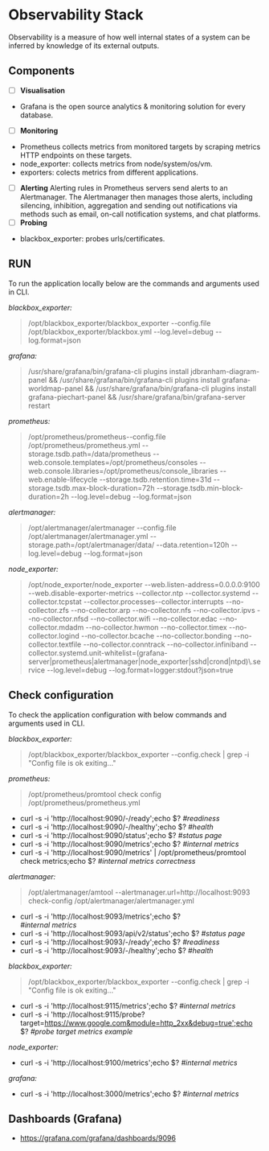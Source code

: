 # Observability Stack <a name="top"></a>
Observability is a measure of how well internal states of a system can be inferred by knowledge of its external outputs.


## Components
- [ ] **Visualisation**
- Grafana is the open source analytics & monitoring solution for every database.
- [ ] **Monitoring**
- Prometheus collects metrics from monitored targets by scraping metrics HTTP endpoints on these targets.
- node_exporter: collects metrics from node/system/os/vm.
- exporters: colects metrics from different applications.
- [ ] **Alerting**
Alerting rules in Prometheus servers send alerts to an Alertmanager. The Alertmanager then manages those alerts, including silencing, inhibition, aggregation and sending out notifications via methods such as email, on-call notification systems, and chat platforms.
- [ ] **Probing**
- blackbox_exporter: probes urls/certificates.

## RUN
To run the application locally below are the commands and arguments used in CLI.

*blackbox_exporter:*
> /opt/blackbox_exporter/blackbox_exporter --config.file /opt/blackbox_exporter/blackbox.yml --log.level=debug --log.format=json

*grafana:*
> /usr/share/grafana/bin/grafana-cli plugins install jdbranham-diagram-panel && /usr/share/grafana/bin/grafana-cli plugins install grafana-worldmap-panel && /usr/share/grafana/bin/grafana-cli plugins install grafana-piechart-panel && /usr/share/grafana/bin/grafana-server restart
		
*prometheus:*
> /opt/prometheus/prometheus--config.file /opt/prometheus/prometheus.yml --storage.tsdb.path=/data/prometheus --web.console.templates=/opt/prometheus/consoles --web.console.libraries=/opt/prometheus/console_libraries --web.enable-lifecycle --storage.tsdb.retention.time=31d --storage.tsdb.max-block-duration=72h --storage.tsdb.min-block-duration=2h --log.level=debug --log.format=json

*alertmanager:*
> /opt/alertmanager/alertmanager --config.file /opt/alertmanager/alertmanager.yml --storage.path=/opt/alertmanager/data/ --data.retention=120h --log.level=debug --log.format=json

*node_exporter:*
> /opt/node_exporter/node_exporter --web.listen-address=0.0.0.0:9100 --web.disable-exporter-metrics --collector.ntp --collector.systemd --collector.tcpstat --collector.processes--collector.interrupts --no-collector.zfs --no-collector.arp --no-collector.nfs --no-collector.ipvs --no-collector.nfsd --no-collector.wifi --no-collector.edac --no-collector.mdadm --no-collector.hwmon --no-collector.timex --no-collector.logind --no-collector.bcache --no-collector.bonding --no-collector.textfile --no-collector.conntrack --no-collector.infiniband --collector.systemd.unit-whitelist=(grafana-server|prometheus|alertmanager|node_exporter|sshd|crond|ntpd)\\.service --log.level=debug --log.format=logger:stdout?json=true


## Check configuration
To check the application configuration with below commands and arguments used in CLI.

*blackbox_exporter:*
> /opt/blackbox_exporter/blackbox_exporter --config.check | grep -i "Config file is ok exiting..."
	
*prometheus:*
> /opt/prometheus/promtool check config /opt/prometheus/prometheus.yml

- curl -s -i 'http://localhost:9090/-/ready';echo $?
*#readiness*
- curl -s -i 'http://localhost:9090/-/healthy';echo $?
*#health*
- curl -s -i 'http://localhost:9090/status';echo $?
*#status page*
- curl -s -i 'http://localhost:9090/metrics';echo $?
*#internal metrics*
- curl -s -i 'http://localhost:9090/metrics' | /opt/prometheus/promtool check metrics;echo $?
*#internal metrics correctness*

*alertmanager:*
> /opt/alertmanager/amtool --alertmanager.url=http://localhost:9093 check-config /opt/alertmanager/alertmanager.yml

- curl -s -i 'http://localhost:9093/metrics';echo $?  
*#internal metrics*
- curl -s -i 'http://localhost:9093/api/v2/status';echo $?
*#status page*
- curl -s -i 'http://localhost:9093/-/ready';echo $?
*#readiness*
- curl -s -i 'http://localhost:9093/-/healthy';echo $?
*#health*

*blackbox_exporter:*
> /opt/blackbox_exporter/blackbox_exporter --config.check | grep -i "Config file is ok exiting..."

- curl -s -i 'http://localhost:9115/metrics';echo $?
*#internal metrics*
- curl -s -i 'http://localhost:9115/probe?target=https://www.google.com&module=http_2xx&debug=true';echo $?
*#probe target metrics example*

*node_exporter:*

- curl -s -i 'http://localhost:9100/metrics';echo $?
*#internal metrics*

*grafana:*

- curl -s -i 'http://localhost:3000/metrics';echo $?
*#internal metrics*


## Dashboards (Grafana)
- https://grafana.com/grafana/dashboards/9096
